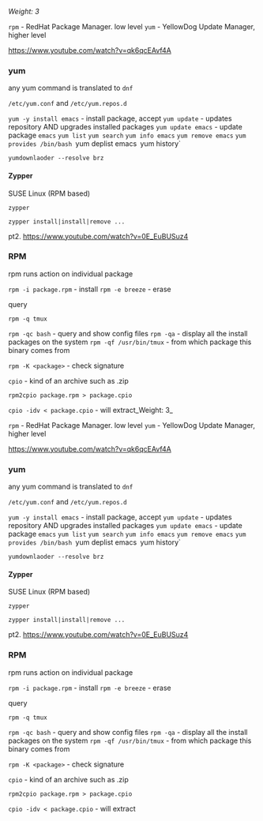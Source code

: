 
_Weight: 3_

`rpm` - RedHat Package Manager. low level
`yum` - YellowDog Update Manager, higher level

https://www.youtube.com/watch?v=qk6qcEAvf4A
### yum

any yum command is translated to `dnf`

`/etc/yum.conf` and `/etc/yum.repos.d`


`yum -y install emacs` - install package, accept
`yum update` - updates repository AND upgrades installed packages
`yum update emacs` - update package `emacs`
`yum list` 
`yum search`
`yum info emacs`
`yum remove emacs`
`yum provides /bin/bash
`yum deplist emacs`
`yum history`

`yumdownlaoder --resolve brz`

#### Zypper

SUSE Linux (RPM based)

`zypper`

`zypper install|install|remove ...`

pt2. https://www.youtube.com/watch?v=0E_EuBUSuz4

### RPM

rpm runs action on individual package

`rpm -i package.rpm` - install
`rpm -e breeze` - erase

query

`rpm -q tmux`

`rpm -qc bash` - query and show config files
`rpm -qa` - display all the install packages on the system
`rpm -qf /usr/bin/tmux`  - from which package this binary comes from

`rpm -K <package>` - check signature

`cpio` - kind of an archive such as .zip

`rpm2cpio package.rpm > package.cpio`

`cpio -idv < package.cpio` - will extract_Weight: 3_

`rpm` - RedHat Package Manager. low level
`yum` - YellowDog Update Manager, higher level

https://www.youtube.com/watch?v=qk6qcEAvf4A
### yum

any yum command is translated to `dnf`

`/etc/yum.conf` and `/etc/yum.repos.d`


`yum -y install emacs` - install package, accept
`yum update` - updates repository AND upgrades installed packages
`yum update emacs` - update package `emacs`
`yum list` 
`yum search`
`yum info emacs`
`yum remove emacs`
`yum provides /bin/bash
`yum deplist emacs`
`yum history`

`yumdownlaoder --resolve brz`

#### Zypper

SUSE Linux (RPM based)

`zypper`

`zypper install|install|remove ...`

pt2. https://www.youtube.com/watch?v=0E_EuBUSuz4

### RPM

rpm runs action on individual package

`rpm -i package.rpm` - install
`rpm -e breeze` - erase

query

`rpm -q tmux`

`rpm -qc bash` - query and show config files
`rpm -qa` - display all the install packages on the system
`rpm -qf /usr/bin/tmux`  - from which package this binary comes from

`rpm -K <package>` - check signature

`cpio` - kind of an archive such as .zip

`rpm2cpio package.rpm > package.cpio`

`cpio -idv < package.cpio` - will extract